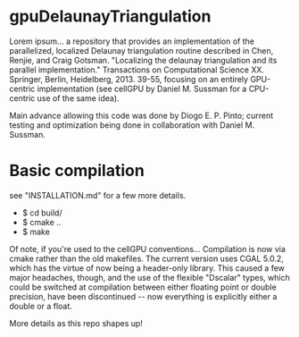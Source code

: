 # gpuDelaunayTriangulation

Lorem ipsum... a repository that provides an implementation of the parallelized, localized Delaunay
triangulation routine described in Chen, Renjie, and Craig Gotsman. "Localizing the delaunay triangulation
and its parallel implementation." Transactions on Computational Science XX. Springer, Berlin, Heidelberg, 2013. 39-55,
focusing on an entirely GPU-centric implementation (see cellGPU by Daniel M. Sussman for a CPU-centric use of the same idea).

Main advance allowing this code was done by Diogo E. P. Pinto; current testing and optimization being done in collaboration with
Daniel M. Sussman.

# Basic compilation

see "INSTALLATION.md" for a few more details.

* $ cd build/
* $ cmake ..
* $ make

Of note, if you're used to the cellGPU conventions... Compilation is now via cmake rather than the old makefiles.
The current version uses CGAL 5.0.2, which has the virtue of now being a header-only library. This caused a few
major headaches, though, and the use of the flexible "Dscalar" types, which could be switched at compilation between
either floating point or double precision, have been discontinued -- now everything is explicitly either a double or
a float.

More details as this repo shapes up!
